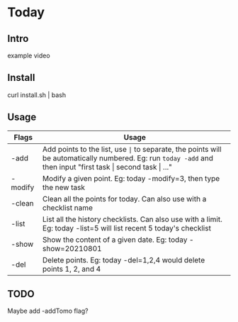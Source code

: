 # Today
## Intro 
example
video

## Install
curl install.sh | bash

## Usage
| Flags | Usage |
|-------|-------|
| -add | Add points to the list, use <code>&#124;</code> to separate, the points will be automatically numbered. Eg: run `today -add` and then input "first task &#124; second task &#124; ..."|
| -modify | Modify a given point. Eg: today -modify=3, then type the new task |
| -clean | Clean all the points for today. Can also use with a checklist name |
| -list | List all the history checklists. Can also use with a limit. Eg: today -list=5 will list recent 5 today's checklist|
| -show | Show the content of a given date. Eg: today -show=20210801 |
| -del | Delete points. Eg: today -del=1,2,4 would delete points 1, 2, and 4 |

## TODO
Maybe add -addTomo flag?

